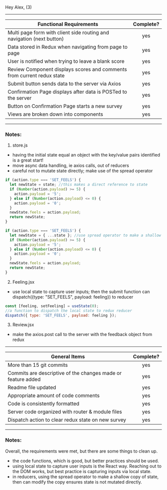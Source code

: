 Hey Alex, (3)

---

| Functional Requirements                                                | Complete? |
| ---------------------------------------------------------------------- | :-------: |
| Multi page form with client side routing and navigation (next button)  |    yes    |
| Data stored in Redux when navigating from page to page                 |    yes    |
| User is notified when trying to leave a blank score                    |    yes    |
| Review Component displays scores and comments from current redux state |    yes    |
| Submit button sends data to the server via Axios                       |    yes    |
| Confirmation Page displays after data is POSTed to the server          |    yes    |
| Button on Confirmation Page starts a new survey                        |    yes    |
| Views are broken down into components                                  |    yes    |

---

### Notes:

1. store.js

- having the initial state equal an object with the key/value pairs identified is a great start!
- move async data handling, ie axios calls, out of reducers
- careful not to mutate state directly; make use of the spread operator

```js
if (action.type === 'SET_FEELS') {
  let newState = state; //this makes a direct reference to state
  if (Number(action.payload) >= 5) {
    action.payload = '5';
  } else if (Number(action.payload) <= 0) {
    action.payload = '0';
  }
  newState.feels = action.payload;
  return newState;
}

if (action.type === 'SET_FEELS') {
  let newState = { ...state }; //use spread operator to make a shallow copay of state
  if (Number(action.payload) >= 5) {
    action.payload = '5';
  } else if (Number(action.payload) <= 0) {
    action.payload = '0';
  }
  newState.feels = action.payload;
  return newState;
}
```

2. Feeling.jsx

- use local state to capture user inputs; then the submit function can dispatch({type: "SET_FEELS", payload: feeling}) to reducer

```js
const [feeling, setFeeling] = useState(0);
//a function to dispatch the local state to redux reducer
dispatch({ type: 'SET_FEELS', payload: feeling });
```

3. Review.jsx

- make the axios.post call to the server with the feedback object from redux

---

| General Items                                                | Complete? |
| ------------------------------------------------------------ | :-------: |
| More than 15 git commits                                     |    yes    |
| Commits are descriptive of the changes made or feature added |    yes    |
| Readme file updated                                          |    yes    |
| Appropriate amount of code comments                          |    yes    |
| Code is consistently formatted                               |    yes    |
| Server code organized with router & module files             |    yes    |
| Dispatch action to clear redux state on new survey           |    yes    |

---

### Notes:

Overall, the requirements were met, but there are some things to clean up.

- the code functions, which is good, but better practices should be used.
- using local state to capture user inputs is the React way. Reaching out to the DOM works, but best practice is capturing inputs via local state.
- in reducers, using the spread operator to make a shallow copy of state, then can modify the copy ensures state is not mutated directly.
